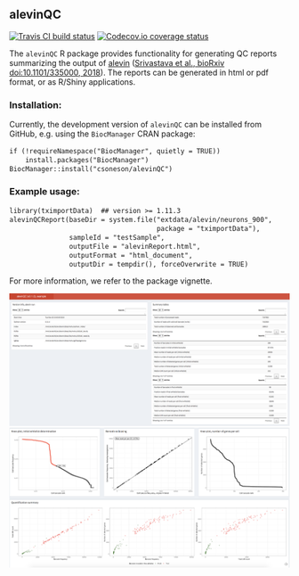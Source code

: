 ## alevinQC

[![Travis CI build status](https://travis-ci.com/csoneson/alevinQC.svg?branch=master)](https://travis-ci.com/csoneson/alevinQC)
[![Codecov.io coverage status](https://codecov.io/github/csoneson/alevinQC/coverage.svg?branch=master)](https://codecov.io/github/csoneson/alevinQC)

The `alevinQC` R package provides functionality for generating QC reports
summarizing the output of [alevin](https://salmon.readthedocs.io/en/latest/alevin.html)
([Srivastava et al., bioRxiv doi:10.1101/335000,
2018](https://www.biorxiv.org/content/early/2018/10/24/335000)). The reports can
be generated in html or pdf format, or as R/Shiny applications.

### Installation:

Currently, the development version of `alevinQC` can be installed from GitHub,
e.g. using the `BiocManager` CRAN package:

```
if (!requireNamespace("BiocManager", quietly = TRUE))
    install.packages("BiocManager")
BiocManager::install("csoneson/alevinQC")
```

### Example usage:

```
library(tximportData)  ## version >= 1.11.3
alevinQCReport(baseDir = system.file("extdata/alevin/neurons_900", 
                                     package = "tximportData"),
               sampleId = "testSample", 
               outputFile = "alevinReport.html", 
               outputFormat = "html_document",
               outputDir = tempdir(), forceOverwrite = TRUE)
```

For more information, we refer to the package vignette.

![](inst/extdata/alevinQC_screenshot1.png)
![](inst/extdata/alevinQC_screenshot2.png)
